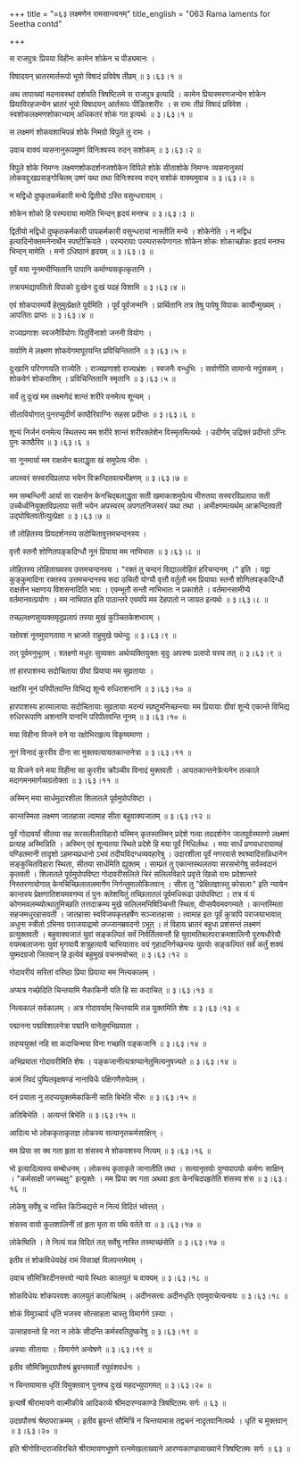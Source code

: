 +++
title = "०६३ लक्ष्मणेन रामसान्त्वनम्"
title_english = "063 Rama laments for Seetha contd"

+++


स राजपुत्रः प्रियया विहीनः कामेन शोकेन च पीड्यमानः ।  

विषादयन् भ्रातरमार्तरूपो भूयो विषादं प्रविवेष तीव्रम्  ॥  ३।६३।१  ॥   

अथ तापाख्यां मदनावस्थां दर्शयति त्रिषष्टितमे स राजपुत्र इत्यादि । कामेन
प्रियास्मरणजन्येन शोकेन प्रियाविरहजन्येन भ्रातरं भूयो विषादयन् आर्तरूपः
पीडितशरीरः । स रामः तीव्रं विषादं प्रविवेश । स्वशोकलक्ष्मणशोकाभ्याम्
अधिकतरं शोकं गत इत्यर्थः  ॥  ३।६३।१  ॥   

  

स लक्ष्मणं शोकवशाभिपन्नं शोके निमग्रो विपुले तु रामः ।  

उवाच वाक्यं व्यसनानुरूपमुष्णं विनिःश्वस्य रुदन् सशोकम्  ॥  ३।६३।२  ॥   

विपुले शोके निमग्नः लक्ष्मणशोकदर्शनजशोकेन विपिले शोके सीताशोके निमग्नः
व्यसनानुरूपं लोकवद्दुःखप्रसङ्गोचितम् उष्णं यथा तथा विनिःश्वस्य रुदन्
सशोकं वाक्यमुवाच  ॥  ३।६३।२  ॥   

  

न मद्विधो दुष्कृतकर्मकारी मन्ये द्वितीयो ऽस्ति वसुन्धरायाम् ।  

शोकेन शोको हि परम्पराया मामेति भिन्दन् हृदयं मनश्च  ॥  ३।६३।३  ॥   

द्वितीयो मद्विधो दुष्कृतकर्मकारी पापकर्मकारी वसुन्धरायां नास्तीति मन्ये
। शोकेनेति । न मद्विध इत्यादिनोक्तमनेनार्थेन स्पष्टीक्रियते । परम्परायाः
परम्परारूपेणागतः शोकेन शोकः शोकाच्छोकः हृदयं मनश्च भिन्दन् मामेति । मनो
ऽधिष्ठानं हृदयम्  ॥  ३।६३।३  ॥   

  

पूर्वं मया नूनमभीप्सितानि पापानि कर्माण्यसकृत्कृतानि ।  

तत्रायमद्यापतितो विपाको दुःखेन दुःखं यदहं विशामि  ॥  ३।६३।४  ॥   

एवं शोकपारम्पर्ये हेतुमुत्प्रेक्षते पूर्वमिति । पूर्वं पूर्वजन्मनि ।
प्रार्थितानि तत्र तेषु पापेषु विपाकः कार्यौन्मुख्यम् । आपतितः प्राप्तः
 ॥  ३।६३।४  ॥   

  

राज्यप्रणाशः स्वजनैर्वियोगः पितुर्विनाशो जननी वियोगः ।  

सर्वाणि मे लक्ष्मण शोकवेगमापूरयन्ति प्रविचिन्तितानि  ॥  ३।६३।५  ॥   

दुःखानि परिगणयति राज्येति । राज्यप्रणाशो राज्यभ्रंशः । स्वजनैः वन्धुभिः
। सर्वाणीति सामान्ये नपुंसकम् । शोकवेगं शोकराशिम् । प्रविचिन्तितानि
स्मृतानि  ॥  ३।६३।५  ॥   

  

सर्वं तु दुःखं मम लक्ष्मणेदं शान्तं शरीरे वनमेत्य शून्यम् ।  

सीतावियोगात् पुनरप्युदीर्णं काष्ठैरिवाग्निः सहसा प्रदीप्तः  ॥  ३।६३।६
 ॥   

शून्यं निर्जनं वनमेत्य स्थितस्य मम शरीरे शान्तं शरीरक्लेशेन
विस्मृतमित्यर्थः । उदीर्णम् उद्रिक्तं प्रदीप्तो ऽग्निः पुनः काष्ठैरिव  ॥ 
३।६३।६  ॥   

  

सा नूनमार्या मम राक्षसेन बलाद्धृता खं समुपेत्य भीरुः ।  

अपस्वरं सस्वरविप्रलापा भयेन विक्रन्दितवत्यभीक्ष्णम्  ॥  ३।६३।७  ॥   

मम सम्बन्धिनी आर्या सा राक्षसेन केनचिद्बलाद्धृता सती खमाकाशमुपेत्य
भीरुतया सस्वरविप्रलापा सती उच्चैर्ध्वनियुक्तविप्रलापा सती भयेन अपस्वरम्
अपगतनिजस्वरं यथा तथा । अभीक्ष्णमत्यर्थम् आक्रन्दितवती
उद्घोषितवतीत्युत्प्रेक्षा  ॥  ३।६३।७  ॥   

  

तौ लोहितस्य प्रियदर्शनस्य सदोचितावुत्तमचन्दनस्य ।  

वृत्तौ स्तनौ शोणितपङ्कदिग्धौ नूनं प्रियाया मम नाभिभातः  ॥  ३।६३।८  ॥   

लोहितस्य लोहिताख्यस्य उत्तमचन्दनस्य । "रक्तं तु चन्दनं विद्याल्लोहितं
हरिचन्दनम् ।" इति । यद्वा कुङ्कुमादिना रक्तस्य उत्तमचन्दनस्य सदा उचितौ
योग्यौ वृत्तौ वर्तुलौ मम प्रियायाः स्तनौ शोणितपङ्कदिग्धौ राक्षसेन
भक्षणाय विशसनादिति भावः । एवम्भूतौ सन्तौ नाभिभातः न प्रकाशेते ।
वर्तमानसामीप्ये वर्तमानवत्प्रयोगः । मम नाभिपात इति पाठान्तरे एवमपि मम
देहपातो न जायत इत्यर्थः  ॥  ३।६३।८  ॥   

  

तच्छ्लक्ष्णसुव्यक्तमृदुप्रलापं तस्या मुखं कुञ्चितकेशभारम् ।  

रक्षोवशं नूनमुपागताया न भ्राजते राहुमुखे यथेन्दुः  ॥  ३।६३।९  ॥   

तत् पूर्वमनुभूतम् । श्लक्ष्णो मधुरः सुव्यक्तः अर्थव्यक्तियुक्तः मृदुः
अपरुषः प्रलापो यस्य तत्  ॥  ३।६३।९  ॥   

  

तां हारपाशस्य सदोचिताया ग्रीवां प्रियाया मम सुव्रतायाः ।  

रक्षांसि नूनं परिपीतवन्ति विभिद्य शून्ये रुधिराशनानि  ॥  ३।६३।१०  ॥   

हारपाशस्य हारमालायाः सदोचितायाः सुव्रतायाः मदन्यं स्प्रष्टुमनिच्छन्त्याः
मम प्रियायाः ग्रीवां शून्ये एकान्ते विभिद्य रुधिररूपाणि अशनानि पानानि
परिपीतवन्ति नूनम्  ॥  ३।६३।१०  ॥   

  

मया विहीना विजने वने या रक्षोभिराहृत्य विकृष्यमाणा ।  

नूनं विनादं कुररीव दीना सा मुक्तवत्यायतकान्तनेत्रा  ॥  ३।६३।११  ॥   

या विजने वने मया विहीना सा कुररीव क्रौञ्चीव विनादं मुक्तवती ।
आयतकान्तनेत्रेत्यनेन तत्काले मदागमनमार्गव्यग्रतोक्ता  ॥  ३।६३।११  ॥   

  

अस्मिन् मया सार्धमुदारशीला शिलातले पूर्वमुपोपविष्टा ।  

कान्तस्मिता लक्ष्मण जातहासा त्वामाह सीता बहुवाक्यजातम्  ॥  ३।६३।१२  ॥   

पूर्वं गोदावर्यां सीतया सह सरसलीलाविहारो यस्मिन् कृतस्तस्मिन् प्रदेशे
गत्वा तददर्शनेन जातपूर्वस्मरणो लक्ष्मणं प्रत्याह अस्मिन्निति । अस्मिन्
एवं शून्यतया स्थिते प्रदेशे हि मया पूर्वं निधिर्लब्धः । मया सार्धं
प्रणयधारायामहं पण्डितमानी तादृशो ऽहमप्यप्रधानो ऽभवं तदीयविदग्धव्यवहारेषु
। उदारशीला पूर्वं नगरवासे श्वश्र्वादिसन्निधानेन सङ्कुचितविहारा स्थिता,
सीतया सार्धमिति ह्युक्तम् । साम्प्रतं तु एकान्तस्थलतया सरसभोगेषु
सर्वस्वदानं कृतवती । शिलातले पूर्वमुपोपविष्टा गोदावरीसलिले चिरं
सलिलविहारे प्रवृत्ते खिन्नो रामः प्रदेशान्तरे निस्तरणायोगात्
केनचिच्छिलातलमार्गेण निर्गन्तुमालोकितवान् । सीता तु "प्रेक्षितज्ञास्तु
कोसलाः" इति न्यायेन कान्तस्य प्रेक्षणातिशयमवगम्य तं पुनः क्लेशयितुं
तच्छिलातलं पूर्वमधिरूढा उपोपविष्टा । तत्र यं यं
कोणमवलम्ब्योत्थातुमिच्छति तत्तदाक्रम्य मुखे सलिलमभिषिञ्चिन्ती स्थिता,
वीप्सयैवमवगम्यते । कान्तस्मिता सहजमधुरहासवती । जातहासा स्वविजयकृतहर्षेण
सञ्जातहासा । त्वामाह इतः पूर्वं कुत्रापि पराजयाभावात् अधुना स्त्रीतो
ऽभिनव पराजयाद्रामो लज्जानम्रवदनो ऽभूत् । तं विहाय भ्रातरं बहुधा
प्रशंसन्तं लक्ष्मणं प्रत्युक्तवती । बहुवाक्यजातं युवां सङ्कल्पितं सर्वं
निर्वर्तितवन्तौ हि युवामतिबलपराक्रमशालिनौ पुरुषधौरेयौ वयमबलाजनाः युवां
मृगयायै शत्रुहत्यायै चाभियातारः वयं गृहादनिर्गच्छन्त्यः युवयोः
सङ्कल्पितं सर्वं कर्तुं शक्यं युष्मदग्रजो जितवान् हि इत्येवं बहुमुखं
वचनमवोचत्  ॥  ३।६३।१२  ॥   

  

गोदावरीयं सरितां वरिष्ठा प्रिया प्रियाया मम नित्यकालम् ।  

अप्यत्र गच्छेदिति चिन्तयामि नैकाकिनी यति हि सा कदाचित्  ॥  ३।६३।१३  ॥   

नित्यकालं सर्वकालम् । अत्र गोदावर्याम् चिन्तयामि तन्न युक्तमिति शेषः  ॥ 
३।६३।१३  ॥   

  

पद्मानना पद्मविशालनेत्रा पद्मानि वानेतुमभिप्रयाता ।  

तदप्ययुक्तं नहि सा कदाचिन्मया विना गच्छति पङ्कजानि  ॥  ३।६३।१४  ॥   

अभिप्रयाता गोदावरीमिति शेषः । पङ्कजानीत्यत्राप्यानेतुमित्यनुषज्यते  ॥ 
३।६३।१४  ॥   

  

कामं त्विदं पुष्पितवृक्षषण्डं नानाविधैः पक्षिगणैरुपेतम् ।  

वनं प्रयाता नु तदप्ययुक्तमेकाकिनी साति बिभेति भीरुः  ॥  ३।६३।१५  ॥   

अतिबिभेति । अत्यन्तं बिभेति  ॥  ३।६३।१५  ॥   

  

आदित्य भो लोककृताकृतज्ञ लोकस्य सत्यानृतकर्मसाक्षिन् ।  

मम प्रिया सा क्व गता हृता वा शंसस्व मे शोकवशस्य नित्यम्  ॥  ३।६३।१६  ॥   

भो इत्यादित्यस्य सम्बोधनम् । लोकस्य कृताकृते जानातीति तथा । सत्यानृतयोः
पुण्यपापयोः कर्मणः साक्षिन् । "कर्मसाक्षी जगच्चक्षुः" इत्युक्तेः । मम
प्रिया क्व गता अथवा हृता केनचिदपहृतेति शंसस्व शंस  ॥  ३।६३।१६  ॥   

  

लोकेषु सर्वेषु च नास्ति किञ्चिद्यत्ते न नित्यं विदितं भवेत्तत् ।  

शंसस्व वायो कुलशालिनीं तां हृता मृता वा पथि वर्तते वा  ॥  ३।६३।१७  ॥   

लोकेष्विति । ते नित्यं यन्न विदितं तत् सर्वेषु नास्ति तस्माच्छंसेति  ॥ 
३।६३।१७  ॥   

  

इतीव तं शोकविधेयदेहं रामं विसञ्ज्ञं विलपन्तमेवम् ।  

उवाच सौमित्रिरदीनसत्त्वो न्याये स्थितः कालयुतं च वाक्यम्  ॥  ३।६३।१८  ॥   

शोकविधेयः शोकपरवशः कालयुतं कालोचितम् । अदीनसत्त्वः अदीनधृतिः
एवमुवाचेत्यन्वयः  ॥  ३।६३।१८  ॥   

  

शोकं विमुञ्चार्य धृतिं भजस्व सोत्साहता चास्तु विमार्गणे ऽस्याः ।  

उत्साहवन्तो हि नरा न लोके सीदन्ति कर्मस्वतिदुष्करेषु  ॥  ३।६३।१९  ॥   

अस्याः सीतायाः । विमार्गणे अन्वेषणे  ॥  ३।६३।१९  ॥   

  

इतीव सौमित्रिमुदग्रपौरुषं ब्रुवन्तमार्तो रघुवंशवर्धनः ।  

न चिन्तयामास धृतिं विमुक्तवान् पुनश्च दुःखं महदभ्युपागमत्  ॥  ३।६३।२०
 ॥   

इत्यार्षे श्रीरामायणे वाल्मीकीये आदिकाव्ये श्रीमदारण्यकाण्डे
त्रिषष्टितमः सर्गः  ॥  ६३  ॥   

उदग्रपौरुषं श्रेष्ठपराक्रमम् । इतीव ब्रुवन्तं सौमित्रिं न चिन्तयामास
तद्वचनं नादृतवानित्यर्थः । धृतिं च मुक्तवान्  ॥  ३।६३।२०  ॥   

इति श्रीगोविन्दराजविरचिते श्रीरामायणभूषणे रत्नमेखलाख्याने
आरण्यकाण्डव्याख्याने त्रिषष्टितमः सर्गः  ॥  ६३  ॥   



